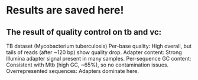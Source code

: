 # Results are saved here!
## The result of quality control on tb and vc:
TB dataset (Mycobacterium tuberculosis)
Per-base quality: High overall, but tails of reads (after ~120 bp) show quality drop.
Adapter content: Strong Illumina adapter signal present in many samples.
Per-sequence GC content: Consistent with Mtb (high GC, ~65%), so no contamination issues.
Overrepresented sequences: Adapters dominate here.

